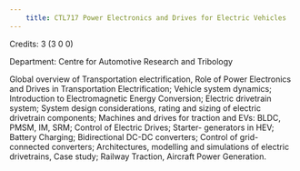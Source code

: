 ```yaml
---
    title: CTL717 Power Electronics and Drives for Electric Vehicles
---
```

Credits: 3 (3 0 0)

Department: Centre for Automotive Research and Tribology

Global overview of Transportation electrification, Role of Power Electronics and Drives in Transportation Electrification; Vehicle system dynamics; Introduction to Electromagnetic Energy Conversion; Electric drivetrain system; System design considerations, rating and sizing of electric drivetrain components; Machines and drives for traction and EVs: BLDC, PMSM, IM, SRM; Control of Electric Drives; Starter- generators in HEV; Battery Charging; Bidirectional DC-DC converters; Control of grid-connected converters; Architectures, modelling and simulations of electric drivetrains, Case study; Railway Traction, Aircraft Power Generation.